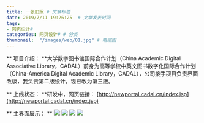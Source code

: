 ```yaml
---
title: 一张旧照 # 文章标题  
date: 2019/7/11 19:26:25  # 文章发表时间
tags:
- 网页设计#
categories: 网页设计# # 分类
thumbnail:  "/images/web/01.jpg" # 略缩图
---
```

** 项目介绍： **大学数字图书馆国际合作计划（China Academic Digital Associative Library，CADAL）前身为高等学校中英文图书数字化国际合作计划（China-America Digital Academic Library，CADAL），公司接手项目负责界面改版，我负责第二版设计，现已改为第三版。

** 上线状态： **研发中，网页链接： [http://newportal.cadal.cn/index.jsp](http://newportal.cadal.cn/index.jsp)

** 主界面展示： **
![](/images/web/cadal1.jpg)
![](/images/web/cadal2.jpg)
![](/images/web/cadal3.jpg)
![](/images/web/cadal4.jpg)